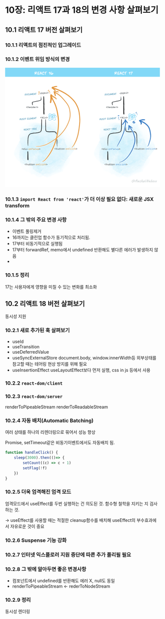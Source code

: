# 10장: 리액트 17과 18의 변경 사항 살펴보기

## 10.1 리액트 17 버전 살펴보기
### 10.1.1 리액트의 점진적인 업그레이드
### 10.1.2 이벤트 위임 방식의 변경
![alt text](image.png)
### 10.1.3 `import React from 'react'`가 더 이상 필요 없다: 새로운 JSX transform
### 10.1.4 그 밖의 주요 변경 사항
- 이벤트 풀링제거
- 16까지는 클린업 함수가 동기적으로 처리됨.
- 17부터 비동기적으로 실행됨
- 17부터 forwardRef, memo에서 undefined 반환해도 별다른 에러가 발생하지 않음
- 

### 10.1.5 정리
17는 사용자에게 영향을 미칠 수 있는 변화를 최소화

## 10.2 리액트 18 버전 살펴보기
동시성 지원
### 10.2.1 새로 추가된 훅 살펴보기
- useId
- useTransition
- useDeferredValue
- useSyncExternalStore
    document.body, window.innerWidth등 외부상태를 참고할 때는 테어링 현상 방지를 위해 필요
- useInsertionEffect
    useLayoutEffect보다 먼저 실행, css in js 등에서 사용

### 10.2.2 `react-dom/client`
### 10.2.3 `react-dom/server`
renderToPipeableStream
renderToReadableStream


### 10.2.4 자동 배치(Automatic Batching)
여러 상태를 하나의 리렌더링으로 묶어서 성능 향상

Promise, setTimeout같은 비동기이벤트에서도 자동배치 됨.

```jsx
function handleClick() {
    sleep(3000).then(()=> {
        setCount((c) => c + 1)
        setFlag(!f)
    })
}
```

### 10.2.5 더욱 엄격해진 엄격 모드

엄격모드에서 useEffect를 두번 실행하는 건 의도된 것.
함수형 철학을 지키는 지 검사하는 것.

-> useEffect를 사용할 때는 적절한 cleanup함수를 배치해 useEffect의 부수효과에서 자유로운 것이 중요


### 10.2.6 Suspense 기능 강화
### 10.2.7 인터넷 익스플로러 지원 중단에 따른 추가 폴리필 필요
### 10.2.8 그 밖에 알아두면 좋은 변경사항

- 컴포넌트에서 undefined를 반환해도 에러 X, null도 동일
- renderToPipeableStream <- rederToNodeStream

### 10.2.9 정리
동시성 렌더링
